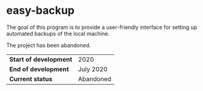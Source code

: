 # easy-backup

The goal of this program is to provide a user-friendly interface for setting up automated backups of the local machine.

The project has been abandoned.


|                          |           |
| ------------------------ | --------- |
| **Start of development** | 2020      |
| **End of development**   | July 2020 |
| **Current status**       | Abandoned |

